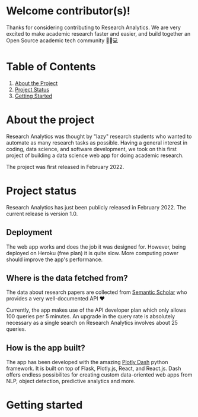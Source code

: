 # Welcome contributor(s)!

Thanks for considering contributing to Research Analytics. 
We are very excited to make academic research faster and easier, and build together an Open Source academic tech community :microscope::purple_heart::computer:

# Table of Contents
1. [About the Project](#about-the-project)
2. [Project Status](#project-status)
3. [Getting Started](#getting-started)

# About the project

Research Analytics was thought by "lazy" research students who wanted to automate as many research tasks as possible. 
Having a general interest in coding, data science, and software development, we took on this first project of building a data science web app for doing academic research.

The project was first released in February 2022.

# Project status

Research Analytics has just been publicly released in February 2022. The current release is version 1.0.

## Deployment
The web app works and does the job it was designed for. However, being deployed on Heroku (free plan) it is quite slow. More computing power should improve the app's performance.

## Where is the data fetched from?
The data about research papers are collected from [Semantic Scholar](https://www.semanticscholar.org/product/api) who provides a very well-documented API :heart:

Currently, the app makes use of the API developer plan which only allows 100 queries per 5 minutes. An upgrade in the query rate is absolutely necessary as a single search on Research Analytics involves about 25 queries.

## How is the app built?
The app has been developed with the amazing [Plotly Dash](https://plotly.com/dash/) python framework. It is built on top of Flask, Plotly.js, React, and React.js.
Dash offers endless possibilites for creating custom data-oriented web apps from NLP, object detection, predictive analytics and more.

# Getting started
